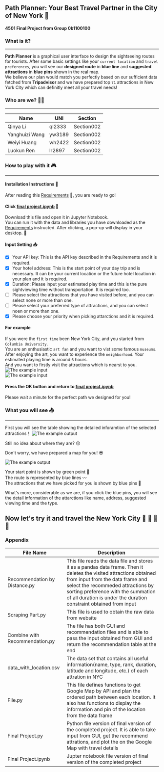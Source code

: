 ## Path Planner: Your Best Travel Partner in the City of New York :statue_of_liberty:     
#### 4501 Final Project from Group 0b1100100  
  
  
### What is it?   
---
**Path Planner** is a graphical user interface to design the sightseeing routes for tourists. 
After some basic settings like your `current location` and `travel preferences`, 
you will see our **designed route** in **blue line** and **suggested attractions** in **blue pins** shown in the real map.  
We believe our plan would match you perfectly based on our sufficient data fetched from **Tripadvisor** and we have prepared top `71` attractions in New York City which can definitly meet all your travel needs!

### Who are we?  :two_women_holding_hands::two_women_holding_hands:
---
|Name|UNI|Section|
|---|---|---|
|Qinya Li|ql2333|Section002|
|Yanghuizi Wang|yw3189|Section002|
|Weiyi Huang|wh2422|Section002|
|Luokun Ren|lr2897|Section002|

### How to play with it :video_game:    
---
#### Installation Instructions :ledger:  
After reading this [Requirements](https://github.com/FinalProject0b1100100/tfa_project/blob/master/Requirements.txt) :page_with_curl:, you are ready to go!  

#### Click [final project.ipynb](https://github.com/FinalProject0b1100100/tfa_project/blob/master/final%20project.ipynb) :open_file_folder:  
Download this file and open it in Jupyter Notebook.  
You can run it with the data and libraries you have downloaded as the [Requirements](https://github.com/FinalProject0b1100100/tfa_project/blob/master/Requirements.txt) instructed.
After clicking, a pop-up will display in your desktop. :newspaper:  

#### Input Setting :inbox_tray:
- [x] Your API key: This is the API key described in the Requirements and it is required. 
- [x] Your hotel address: This is the start point of your day trip and is necessary. It can be your current location or the future hotel location in your plan and it is required.    
- [x] Duration: Please input your estimated play time and this is the pure sightviewing time without transportation. It is required too. 
- [ ]  Please select the attractions that you have visited before, and you can select none or more than one.  
- [ ]  Please select your preferred type of attractions, and you can select noen or more than one. 
- [x]  Please choose your priority when picking attarctions and it is required.  

#### For example  
If you were the `first time` been New York City, and you started from `Columbia University`.   
You are an enthusiastic `art fan` and you want to vist some famous `museums`.  
After enjoying the art, you want to experience the `neighborhood`.
Your estimated playing time is around `6` hours.  
And you want to firstly visit the attractions which is nearst to you.
![The example input](https://raw.githubusercontent.com/FinalProject0b1100100/tfa_project/master/input1.png)  
![The example input](https://raw.githubusercontent.com/FinalProject0b1100100/tfa_project/master/input2.png)  

#### Press the OK botton and return to [final project.ipynb](https://github.com/FinalProject0b1100100/tfa_project/blob/master/final%20project.ipynb) 
Please wait a minute for the perfect path we designed for you!  
    
### What you will see :outbox_tray:    
---
First you will see the table showing the detailed inforamtion of the selected attractions！
![The example output](https://raw.githubusercontent.com/FinalProject0b1100100/tfa_project/master/output1.jpg) 

Still no idea about where they are? :astonished:   

Don't worry, we have prepared a map for you! :sunglasses: 

![The example output](https://raw.githubusercontent.com/FinalProject0b1100100/tfa_project/master/output2.jpg)  

Your start point is shown by green point :herb:  
The route is represented by blue lines :wavy_dash:  
The attractions that we have picked for you is shown by blue pins :small_blue_diamond:  

What's more, considerable as we are, if you click the blue pins, you will see the detail information of the attarctions like name, address, suggested viewing time and the type.  

## Now let's try it and travel the New York City :sunrise: :mount_fuji: :rainbow: :stars:    

### Appendix  
|File Name|Description|
|---|---|
|Recommendation by Distance.py|This file reads the data file and stores it as a pandas data frame. Then it deletes the visited attractions obtained from input from the data frame and select the recommeded attractions by sorting preference with the summation of all duration is under the duration constraint obtained from input |
|Scraping Part.py|This file is used to obtain the raw data from website|
|Combine with Recommendation.py|The file has both GUI and recommendation files and is able to pass the input obtained from GUI and return the recommendation table at the end|
|data_with_location.csv|The data set that contains all useful information(name, type, rank, duration, latitude and longitude, etc.) of each attration in NYC|
|File.py|This file defines functions to get Google Map by API and plan the ordered path between each location. It also has functions to display the information and pin of the location from the data frame|
|Final Project.py|Python file version of final version of the completed project. It is able to take input from GUI, get the recommend attrations, and plot the on the Google Map with travel details|
|Final Project.ipynb|Jupter notebook file version of final version of the completed project|

